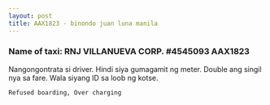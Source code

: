 ```yaml
---
layout: post
title: AAX1823 - binondo juan luna manila
---
```


### Name of taxi: RNJ VILLANUEVA CORP. #4545093 AAX1823

Nangongontrata si driver. Hindi siya gumagamit ng meter. Double ang singil nya sa fare. Wala siyang ID sa loob ng kotse.

```Refused boarding, Over charging```
